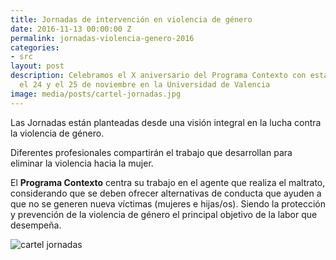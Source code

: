 ```yaml
---
title: Jornadas de intervención en violencia de género
date: 2016-11-13 00:00:00 Z
permalink: jornadas-violencia-genero-2016
categories:
- src
layout: post
description: Celebramos el X aniversario del Programa Contexto con estas jornadas
  el 24 y el 25 de noviembre en la Universidad de Valencia
image: media/posts/cartel-jornadas.jpg
---
```


Las Jornadas están planteadas desde una visión integral en la lucha contra la violencia de género.

Diferentes profesionales compartirán el trabajo que desarrollan para eliminar la violencia hacia la mujer.

El **Programa Contexto** centra su trabajo en el agente que realiza el maltrato, considerando que se deben ofrecer alternativas de conducta que ayuden a que no se generen nueva víctimas (mujeres e hijas/os). Siendo la protección y prevención de la violencia de género el principal objetivo de la labor que desempeña.

![cartel jornadas]({{site.baseurl}}/media/posts/cartel-jornadas.jpg)
